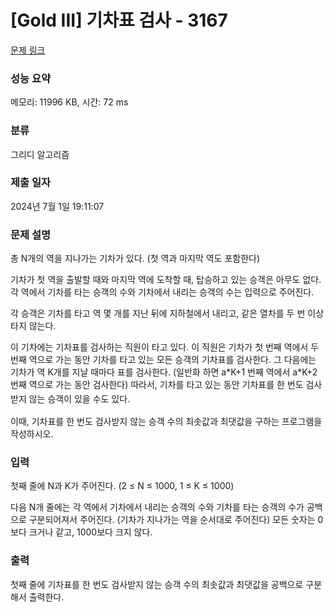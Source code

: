 # [Gold III] 기차표 검사 - 3167 

[문제 링크](https://www.acmicpc.net/problem/3167) 

### 성능 요약

메모리: 11996 KB, 시간: 72 ms

### 분류

그리디 알고리즘

### 제출 일자

2024년 7월 1일 19:11:07

### 문제 설명

<p>총 N개의 역을 지나가는 기차가 있다. (첫 역과 마지막 역도 포함한다)</p>

<p>기차가 첫 역을 출발할 때와 마지막 역에 도착할 때, 탑승하고 있는 승객은 아무도 없다. 각 역에서 기차를 타는 승객의 수와 기차에서 내리는 승객의 수는 입력으로 주어진다.</p>

<p>각 승객은 기차를 타고 역 몇 개를 지난 뒤에 지하철에서 내리고, 같은 열차를 두 번 이상 타지 않는다.</p>

<p>이 기차에는 기차표를 검사하는 직원이 타고 있다. 이 직원은 기차가 첫 번째 역에서 두 번째 역으로 가는 동안 기차를 타고 있는 모든 승객의 기차표를 검사한다. 그 다음에는 기차가 역 K개를 지날 때마다 표를 검사한다. (일반화 하면 a*K+1 번째 역에서 a*K+2 번째 역으로 가는 동안 검사한다) 따라서, 기차를 타고 있는 동안 기차표<span style="line-height:1.6em">를 한 번도 검사받지 않는 승객이 있을 수도 있다.</span></p>

<p>이때, 기차표를 한 번도 검사받지 않는 승객 수의 최솟값과 최댓값을 구하는 프로그램을 작성하시오.</p>

### 입력 

 <p>첫째 줄에 N과 K가 주어진다. (2 ≤ N ≤ 1000, 1 ≤ K ≤ 1000)</p>

<p>다음 N개 줄에는 각 역에서 기차에서 내리는 승객의 수와 기차를 타는 승객의 수가 공백으로 구분되어져서 주어진다. (기차가 지나가는 역을 순서대로 주어진다) 모든 숫자는 0보다 크거나 같고, 1000보다 크지 않다.</p>

### 출력 

 <p>첫째 줄에 기차표를 한 번도 검사받지 않는 승객 수의 최솟값과 최댓값을 공백으로 구분해서 출력한다.</p>

